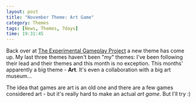 ```yaml
---
layout: post
title: "November Theme: Art Game"
category: Themes
tags: [News, Themes, 7days]
time: 19:31:45
---
```

Back over at [The Experimental Gameplay Project](http://experimentalgameplay.com/blog/) a new theme has come up. My last three themes haven't been "my" themes: I've been following their lead and their themes and this month is no exception. This months' apparently a big theme - **Art**. It's even a collaboration with a big art museum...

The idea that games are art is an old one and there are a few games considered art - but it's really hard to make an actual *art game*. But I'll try :)

